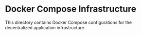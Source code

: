 # Docker Compose Infrastructure

This directory contains Docker Compose configurations for the decentralized application infrastructure.